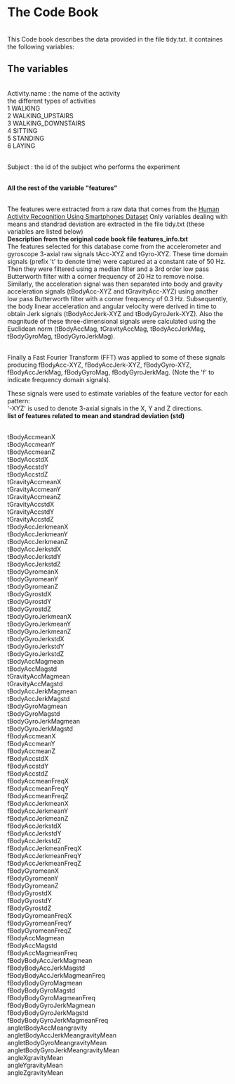 # The Code Book
<br> This Code book describes the data provided in the file tidy.txt. it containes the following variables:

##  The variables
<br>Activity.name : the name of the activity
<br> the different types of activities
<br>1 WALKING
<br>2 WALKING_UPSTAIRS
<br>3 WALKING_DOWNSTAIRS
<br>4 SITTING
<br>5 STANDING
<br>6 LAYING

<br>Subject : the id of the subject who performs the experiment

<br><b> All the rest of the variable "features"</b>

<br> 
The features were extracted from a raw data that comes from the
<a href="https://archive.ics.uci.edu/ml/datasets/Human+Activity+Recognition+Using+Smartphones">Human Activity Recognition Using Smartphones Dataset</a>
Only variables dealing with means and standrad deviation are extracted in the file tidy.txt (these variables are listed below)
<br> <b>Description from the original code book file features_info.txt</b>
<br> The features selected for this database come from the accelerometer and gyroscope 3-axial raw signals tAcc-XYZ and tGyro-XYZ. These time domain signals (prefix 't' to denote time) were captured at a constant rate of 50 Hz. Then they were filtered using a median filter and a 3rd order low pass Butterworth filter with a corner frequency of 20 Hz to remove noise. Similarly, the acceleration signal was then separated into body and gravity acceleration signals (tBodyAcc-XYZ and tGravityAcc-XYZ) using another low pass Butterworth filter with a corner frequency of 0.3 Hz. 
Subsequently, the body linear acceleration and angular velocity were derived in time to obtain Jerk signals (tBodyAccJerk-XYZ and tBodyGyroJerk-XYZ). Also the magnitude of these three-dimensional signals were calculated using the Euclidean norm (tBodyAccMag, tGravityAccMag, tBodyAccJerkMag, tBodyGyroMag, tBodyGyroJerkMag). 

<br> Finally a Fast Fourier Transform (FFT) was applied to some of these signals producing fBodyAcc-XYZ, fBodyAccJerk-XYZ, fBodyGyro-XYZ, fBodyAccJerkMag, fBodyGyroMag, fBodyGyroJerkMag. (Note the 'f' to indicate frequency domain signals). 

These signals were used to estimate variables of the feature vector for each pattern:  
'-XYZ' is used to denote 3-axial signals in the X, Y and Z directions.
<br> <b> list of features related to mean and standrad deviation (std)</b>

<br>tBodyAccmeanX
<br>tBodyAccmeanY
<br>tBodyAccmeanZ
<br>tBodyAccstdX
<br>tBodyAccstdY
<br>tBodyAccstdZ
<br>tGravityAccmeanX
<br>tGravityAccmeanY
<br>tGravityAccmeanZ
<br>tGravityAccstdX
<br>tGravityAccstdY
<br>tGravityAccstdZ
<br>tBodyAccJerkmeanX
<br>tBodyAccJerkmeanY
<br>tBodyAccJerkmeanZ
<br>tBodyAccJerkstdX
<br>tBodyAccJerkstdY
<br>tBodyAccJerkstdZ
<br>tBodyGyromeanX
<br>tBodyGyromeanY
<br>tBodyGyromeanZ
<br>tBodyGyrostdX
<br>tBodyGyrostdY
<br>tBodyGyrostdZ
<br>tBodyGyroJerkmeanX
<br>tBodyGyroJerkmeanY
<br>tBodyGyroJerkmeanZ
<br>tBodyGyroJerkstdX
<br>tBodyGyroJerkstdY
<br>tBodyGyroJerkstdZ
<br>tBodyAccMagmean
<br>tBodyAccMagstd
<br>tGravityAccMagmean
<br>tGravityAccMagstd
<br>tBodyAccJerkMagmean
<br>tBodyAccJerkMagstd
<br>tBodyGyroMagmean
<br>tBodyGyroMagstd
<br>tBodyGyroJerkMagmean
<br>tBodyGyroJerkMagstd
<br>fBodyAccmeanX
<br>fBodyAccmeanY
<br>fBodyAccmeanZ
<br>fBodyAccstdX
<br>fBodyAccstdY
<br>fBodyAccstdZ
<br>fBodyAccmeanFreqX
<br>fBodyAccmeanFreqY
<br>fBodyAccmeanFreqZ
<br>fBodyAccJerkmeanX
<br>fBodyAccJerkmeanY
<br>fBodyAccJerkmeanZ
<br>fBodyAccJerkstdX
<br>fBodyAccJerkstdY
<br>fBodyAccJerkstdZ
<br>fBodyAccJerkmeanFreqX
<br>fBodyAccJerkmeanFreqY
<br>fBodyAccJerkmeanFreqZ
<br>fBodyGyromeanX
<br>fBodyGyromeanY
<br>fBodyGyromeanZ
<br>fBodyGyrostdX
<br>fBodyGyrostdY
<br>fBodyGyrostdZ
<br>fBodyGyromeanFreqX
<br>fBodyGyromeanFreqY
<br>fBodyGyromeanFreqZ
<br>fBodyAccMagmean
<br>fBodyAccMagstd
<br>fBodyAccMagmeanFreq
<br>fBodyBodyAccJerkMagmean
<br>fBodyBodyAccJerkMagstd
<br>fBodyBodyAccJerkMagmeanFreq
<br>fBodyBodyGyroMagmean
<br>fBodyBodyGyroMagstd
<br>fBodyBodyGyroMagmeanFreq
<br>fBodyBodyGyroJerkMagmean
<br>fBodyBodyGyroJerkMagstd
<br>fBodyBodyGyroJerkMagmeanFreq
<br>angletBodyAccMeangravity
<br>angletBodyAccJerkMeangravityMean
<br>angletBodyGyroMeangravityMean
<br>angletBodyGyroJerkMeangravityMean
<br>angleXgravityMean
<br>angleYgravityMean
<br>angleZgravityMean
